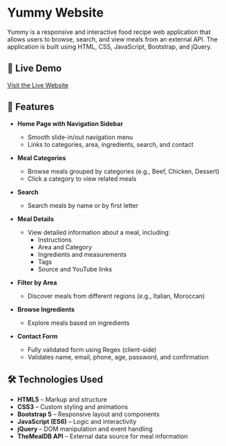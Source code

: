 # Yummy Website

Yummy is a responsive and interactive food recipe web application that allows users to browse, search, and view meals from an external API. The application is built using HTML, CSS, JavaScript, Bootstrap, and jQuery.

## 🔗 Live Demo
[Visit the Live Website]((https://toka09.github.io/Yummy/))

## 🚀 Features

- **Home Page with Navigation Sidebar**
  - Smooth slide-in/out navigation menu
  - Links to categories, area, ingredients, search, and contact

- **Meal Categories**
  - Browse meals grouped by categories (e.g., Beef, Chicken, Dessert)
  - Click a category to view related meals

- **Search**
  - Search meals by name or by first letter

- **Meal Details**
  - View detailed information about a meal, including:
    - Instructions
    - Area and Category
    - Ingredients and measurements
    - Tags
    - Source and YouTube links

- **Filter by Area**
  - Discover meals from different regions (e.g., Italian, Moroccan)

- **Browse Ingredients**
  - Explore meals based on ingredients

- **Contact Form**
  - Fully validated form using Regex (client-side)
  - Validates name, email, phone, age, password, and confirmation

## 🛠 Technologies Used

- **HTML5** – Markup and structure
- **CSS3** – Custom styling and animations
- **Bootstrap 5** – Responsive layout and components
- **JavaScript (ES6)** – Logic and interactivity
- **jQuery** – DOM manipulation and event handling
- **TheMealDB API** – External data source for meal information

